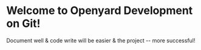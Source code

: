 Welcome to Openyard Development on Git!
=======================================
Document well & code write will be easier & the project -- more successful!